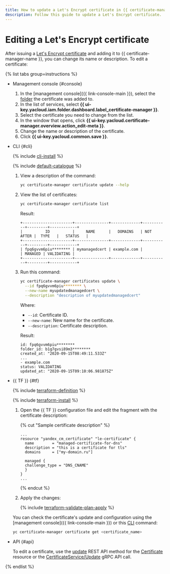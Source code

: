 ```yaml
---
title: How to update a Let's Encrypt certificate in {{ certificate-manager-full-name }}
description: Follow this guide to update a Let's Encrypt certificate.
---
```


# Editing a Let's Encrypt certificate

After issuing a [Let's Encrypt certificate](../../concepts/managed-certificate.md) and adding it to {{ certificate-manager-name }}, you can change its name or description. To edit a certificate:

{% list tabs group=instructions %}

- Management console {#console}

  1. In the [management console]({{ link-console-main }}), select the [folder](../../../resource-manager/concepts/resources-hierarchy.md#folder) the certificate was added to.
  1. In the list of services, select **{{ ui-key.yacloud.iam.folder.dashboard.label_certificate-manager }}**.
  1. Select the certificate you need to change from the list.
  1. In the window that opens, click **{{ ui-key.yacloud.certificate-manager.overview.action_edit-meta }}**.
  1. Change the name or description of the certificate.
  1. Click **{{ ui-key.yacloud.common.save }}**.

- CLI {#cli}

  {% include [cli-install](../../../_includes/cli-install.md) %}

  {% include [default-catalogue](../../../_includes/default-catalogue.md) %}

  1. View a description of the command:

     ```bash
     yc certificate-manager certificate update --help
     ```

  1. View the list of certificates:

     ```bash
     yc certificate-manager certificate list
     ```

     Result:

     ```text
     +----------------------+---------------+-------------+-----------+---------+------------+
     |          ID          |     NAME      |   DOMAINS   | NOT AFTER |  TYPE   |   STATUS   |
     +----------------------+---------------+-------------+-----------+---------+------------+
     | fpq6gvvm6piu******** | mymanagedcert | example.com |           | MANAGED | VALIDATING |
     +----------------------+---------------+-------------+-----------+---------+------------+
     ```

  1. Run this command:

     ```bash
     yc certificate-manager certificates update \
       --id fpq6gvvm6piu******** \
       --new-name myupdatedmanagedcert \
       --description "description of myupdatedmanagedcert"
     ```

     Where:
     * `--id`: Certificate ID.
     * `--new-name`: New name for the certificate.
     * `--description`: Certificate description.

     Result:

     ```text
     id: fpq6gvvm6piu********
     folder_id: b1g7gvsi89m3********
     created_at: "2020-09-15T08:49:11.533Z"
     ...
     - example.com
     status: VALIDATING
     updated_at: "2020-09-15T09:10:06.981875Z"
     ```

- {{ TF }} {#tf}

  {% include [terraform-definition](../../../_tutorials/_tutorials_includes/terraform-definition.md) %}

  {% include [terraform-install](../../../_includes/terraform-install.md) %}

  1. Open the {{ TF }} configuration file and edit the fragment with the certificate description:

     {% cut "Sample certificate description" %}

     ```hcl
     ...
     resource "yandex_cm_certificate" "le-certificate" {
       name        = "managed-certificate-for-dns"
       description = "this is a certificate for tls"
       domains     = ["my-domain.ru"]

       managed {
       challenge_type = "DNS_CNAME"
       }
     }
     ...
     ```

     {% endcut %}

  1. Apply the changes:

     {% include [terraform-validate-plan-apply](../../../_tutorials/_tutorials_includes/terraform-validate-plan-apply.md) %}

  You can check the certificate's update and configuration using the [management console]({{ link-console-main }}) or this [CLI](../../../cli/) command:

  ```bash
  yc certificate-manager certificate get <certificate_name>
  ```

- API {#api}

  To edit a certificate, use the [update](../../api-ref/Certificate/update.md) REST API method for the [Certificate](../../api-ref/Certificate/) resource or the [CertificateService/Update](../../api-ref/grpc/Certificate/update.md) gRPC API call.

{% endlist %}